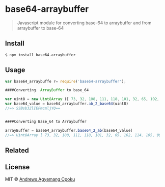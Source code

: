 # base64-arraybuffer
>Javascript module for converting base-64 to arraybuffer and from arraybuffer to base-64



## Install

```
$ npm install base64-arraybuffer
```


## Usage

```js
var base64_arraybuffe r= require('base64-arraybuffer');

####Converting  ArrayBuffer to base_64

var uint8 = new Uint8Array ([ 73, 32, 108, 111, 118, 101, 32, 65, 102, 114, 105, 99, 97 ])
var base64_value = base64_arraybuffer.ab_2_base64(uint8)
//=> SSBsb3ZlIEFmcmljYQ==


####Converting Base_64 to Arraybuffer

arrayBuffer = base64_arraybuffer.base64_2_ab(base64_value)
//=> Uint8Array [ 73, 32, 108, 111, 118, 101, 32, 65, 102, 114, 105, 99, 97 ]
```


## Related

## License

MIT © [Andrews Agyemang Opoku](http://fandrews.com)
